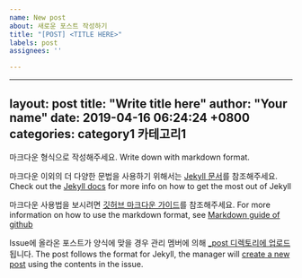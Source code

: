 ```yaml
---
name: New post
about: 새로운 포스트 작성하기
title: "[POST] <TITLE HERE>"
labels: post
assignees: ''

---
```


---
layout: post
title:  "Write title here"
author: "Your name"
date:   2019-04-16 06:24:24 +0800
categories: category1 카테고리1
---

마크다운 형식으로 작성해주세요. 
Write down with markdown format.

마크다운 이외의 더 다양한 문법을 사용하기 위해서는 [Jekyll 문서][jekyll-docs]를 참조해주세요. 
Check out the [Jekyll docs][jekyll-docs] for more info on how to get the most out of Jekyll

마크다운 사용법을 보시려면 [깃허브 마크다운 가이드][markdown-guide]를 참조해주세요.
For more information on how to use the markdown format, see [Markdown guide of github][markdown-guide]

Issue에 올라온 포스트가 양식에 맞을 경우 관리 멤버에 의해 [_post 디렉토리에 업로드][post-new-article]됩니다.
The post follows the format for Jekyll, the manager will [create a new post][post-new-article] using the contents in the issue.

[jekyll-docs]: https://jekyllrb.com/docs/home
[markdown-guide]: https://guides.github.com/features/mastering-markdown
[post-new-article]: https://github.com/ethcon-kr/blog.ethcon.kr/new/master/_posts
